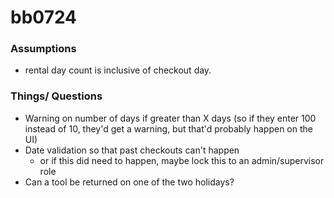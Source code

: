 # bb0724

### Assumptions
- rental day count is inclusive of checkout day. 

### Things/ Questions
- Warning on number of days if greater than X days (so if they enter 100 instead of 10, they'd get a warning, but that'd probably happen on the UI)
- Date validation so that past checkouts can't happen
    - or if this did need to happen, maybe lock this to an admin/supervisor role
- Can a tool be returned on one of the two holidays?
